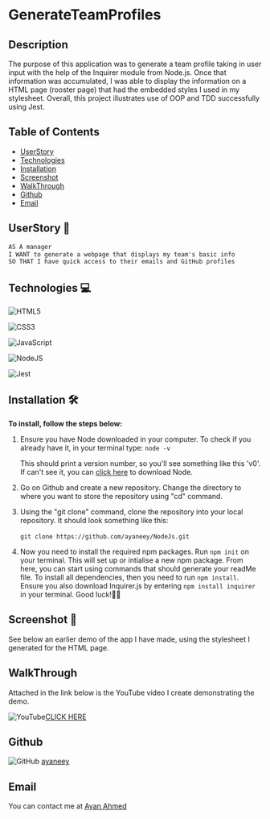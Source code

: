# GenerateTeamProfiles

## Description

The purpose of this application was to generate a team profile taking in user input with the help of the Inquirer module from Node.js. Once that information was accumulated, I was able to display the information on a HTML page (rooster page) that had the embedded styles I used in my stylesheet. Overall, this project illustrates use of OOP and TDD successfully using Jest.

## Table of Contents

- [UserStory](#UserStory)
- [Technologies](#Technologies)
- [Installation](#Installation)
- [Screenshot](#Screenshot)
- [WalkThrough](#WalkThrough)
- [Github](#Github)
- [Email](#Email)

## UserStory 📖

```md
AS A manager
I WANT to generate a webpage that displays my team's basic info
SO THAT I have quick access to their emails and GitHub profiles
```

## Technologies 💻

![HTML5](https://img.shields.io/badge/html5-%23E34F26.svg?style=for-the-badge&logo=html5&logoColor=white)

![CSS3](https://img.shields.io/badge/css3-%231572B6.svg?style=for-the-badge&logo=css3&logoColor=white)

![JavaScript](https://img.shields.io/badge/javascript-%23323330.svg?style=for-the-badge&logo=javascript&logoColor=%23F7DF1E)

![NodeJS](https://img.shields.io/badge/node.js-6DA55F?style=for-the-badge&logo=node.js&logoColor=white)

![Jest](https://img.shields.io/badge/-jest-%23C21325?style=for-the-badge&logo=jest&logoColor=white)

## Installation 🛠

<b>To install, follow the steps below:</b>

1. Ensure you have Node downloaded in your computer. To check if you already have it, in your terminal type:
   `node -v `

   This should print a version number, so you'll see something like this 'v0'. If can't see it, you can [click here](https://nodejs.org/en/download/) to download Node.
   <br>

2. Go on Github and create a new repository. Change the directory to where you want to store the repository using "cd" command.
   <br>
3. Using the "git clone" command, clone the repository into your local repository. It should look something like this: <br>
   <br>
   `git clone https://github.com/ayaneey/NodeJs.git`
   <br>
4. Now you need to install the required npm packages. Run `npm init` on your terminal. This will set up or intialise a new npm package. From here, you can start using commands that should generate your readMe file. To install all dependencies, then you need to run `npm install`. Ensure you also download Inquirer.js by entering `npm install inquirer ` in your terminal.
   Good luck!👍🏽

## Screenshot 📸

See below an earlier demo of the app I have made, using the stylesheet I generated for the HTML page.

## WalkThrough

Attached in the link below is the YouTube video I create demonstrating the demo.

![YouTube](https://img.shields.io/badge/YouTube-%23FF0000.svg?style=for-the-badge&logo=YouTube&logoColor=white)[CLICK HERE](https://www.youtube.com/watch?v=HxooQZ_XUv4)

## Github

![GitHub](https://img.shields.io/badge/github-%23121011.svg?style=for-the-badge&logo=github&logoColor=white) [ayaneey](https://github.com/ayaneey)

## Email

You can contact me at [Ayan Ahmed](mailto:ayanahmed0210@gmail.com)
